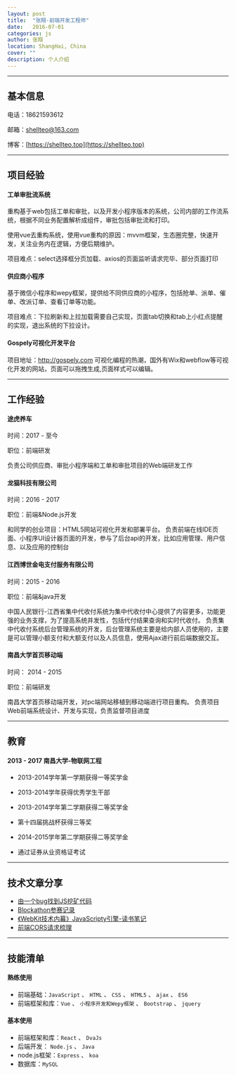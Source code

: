 ```yaml
---
layout: post
title:  "张翔-前端开发工程师"
date:   2016-07-01
categories: js
author: 张翔
location: ShangHai, China
cover: ""
description: 个人介绍
---
```

---

## 基本信息
电话：18621593612

邮箱：shellteo@163.com

博客：[https://shellteo.top](https://shellteo.top) 


---

## 项目经验
#### 工单审批流系统
重构基于web包括工单和审批，以及开发小程序版本的系统，公司内部的工作流系统，根据不同业务配置解析成组件，审批包括审批流和打印。

使用vue去重构系统，使用vue重构的原因：mvvm框架，生态圈完整，快速开发，关注业务内在逻辑，方便后期维护。

项目难点：select选择框分页加载、axios的页面监听请求完毕、部分页面打印


#### 供应商小程序
基于微信小程序和wepy框架，提供给不同供应商的小程序，包括抢单、派单、催单、改派订单、查看订单等功能。

项目难点：下拉刷新和上拉加载需要自己实现，页面tab切换和tab上小红点提醒的实现，退出系统的下拉设计。

#### Gospely可视化开发平台
项目地址：http://gospely.com
可视化编程的热潮，国外有Wix和webflow等可视化开发的网站，页面可以拖拽生成,页面样式可以编辑。


---

## 工作经验
#### 途虎养车
时间：2017 - 至今 

职位：前端研发

负责公司供应商、审批小程序端和工单和审批项目的Web端研发工作

#### 龙猫科技有限公司
时间：2016 - 2017 

职位：前端&Node.js开发

和同学的创业项目：HTML5网站可视化开发和部署平台。
负责前端在线IDE页面、小程序UI设计器页面的开发，参与了后台api的开发，比如应用管理、用户信息、以及应用的控制台

#### 江西博世金电支付服务有限公司
时间：2015 - 2016

职位：前端&java开发

中国人民银行-江西省集中代收付系统为集中代收付中心提供了内容更多，功能更强的业务支撑，为了提高系统并发性，包括代付结果查询和实时代收付。 
负责集中代收付系统后台管理系统的开发，后台管理系统主要是给内部人员使用的，主要是可以管理小额支付和大额支付以及人员信息，使用Ajax进行前后端数据交互。

#### 南昌大学首页移动端
时间： 2014 - 2015

职位：前端研发

南昌大学首页移动端开发，对pc端网站移植到移动端进行项目重构。 
负责项目Web前端系统设计、开发与实现，负责监督项目进度

---

## 教育
#### 2013 - 2017 南昌大学-物联网工程

- 2013-2014学年第一学期获得一等奖学金

- 2013-2014学年获得优秀学生干部

- 2013-2014学年第二学期获得二等奖学金

- 第十四届挑战杯获得三等奖

- 2014-2015学年第二学期获得二等奖学金

- 通过证券从业资格证考试

---

## 技术文章分享
 - [由一个bug找到JS挖矿代码](https://mp.weixin.qq.com/s/fLGaVR-F8hFtZmHMFaNB4A) 
 - [Blockathon参赛记录](https://mp.weixin.qq.com/s/dv6DHh--IxGZ0gL33ivVgg) 
 - [《WebKit技术内幕》JavaScripty引擎-读书笔记](https://shellteo.top/webkit-js-engine/) 
 - [前端CORS请求梳理](https://shellteo.top/CORS/) 

---

## 技能清单
#### 熟练使用
- 前端基础：`JavaScript` 、 `HTML` 、 `CSS` 、 `HTML5` 、 `ajax` 、 `ES6`
- 前端框架和库：`Vue` 、 `小程序开发和Wepy框架` 、 `Bootstrap` 、 `jquery`

#### 基本使用
- 前端框架和库：`React` 、 `DvaJs`
- 后端开发： `Node.js` 、 `Java`
- node.js框架：`Express` 、 `koa`
- 数据库：`MySQL`